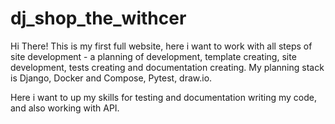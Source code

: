 # dj_shop_the_withcer
Hi There! This is my first full website, here i want to work with all steps of site development  - a planning of development, template creating, site development, tests creating and documentation creating.
My planning stack is Django, Docker and Compose, Pytest, draw.io.

Here i want to up my skills for testing and documentation writing my code, and also working with API.
